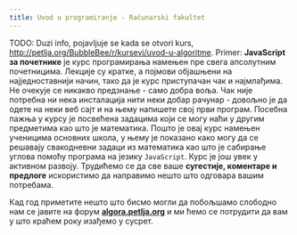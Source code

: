 ```yaml
---
title: Uvod u programiranje - Računarski fakultet
---
```


TODO: Duzi info, pojavljuje se kada se otvori kurs, http://petlja.org/BubbleBee/r/kursevi/uvod-u-algoritme.
Primer:
**JavaScript за почетнике** је курс програмирања намењен пре свега апсолутним
почетницима. Лекције су кратке, а појмови објашњени на најједноставнији начин,
тако да је курс приступачан чак и најмлађима. Не очекује се никакво предзнање -
само добра воља. Чак није потребна ни нека инсталација нити неки добар
рачунар - довољно је да одете на неки веб сајт и на њему напишете свој први
програм. Посебна пажња у курсу је посвећена задацима који се могу наћи у
другим предметима као што је математика. Пошто је овај курс намењен ученицима
основних школа, у њему је показано како могу да се решавају свакодневни задаци
из математика као што је сабирање углова помоћу програма на језику `JavaScript`.
Курс је још увек у активном развоју. Трудићемо се да све ваше
**сугестије, коментаре и предлоге** искористимо да направимо нешто што
одговара вашим потребама.

Кад год приметите нешто што бисмо могли да побољшамо слободно нам се јавите
на форум [**algora.petlja.org**](http://algora.petlja.org) и ми ћемо
се потрудити да вам у што краћем року изађемо у сусрет.
